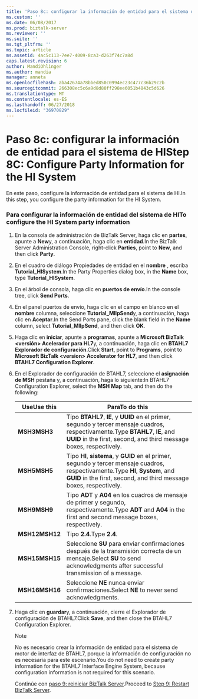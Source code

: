 ```yaml
---
title: 'Paso 8c: configurar la información de entidad para el sistema de HI | Microsoft Docs'
ms.custom: ''
ms.date: 06/08/2017
ms.prod: biztalk-server
ms.reviewer: ''
ms.suite: ''
ms.tgt_pltfrm: ''
ms.topic: article
ms.assetid: 4ac5c113-7ee7-4009-8ca3-d263f74c7a8d
caps.latest.revision: 6
author: MandiOhlinger
ms.author: mandia
manager: anneta
ms.openlocfilehash: aba42674a78bbed850c0994ec23c477c36b29c2b
ms.sourcegitcommit: 266308ec5c6a9d8d80ff298ee6051b4843c5d626
ms.translationtype: MT
ms.contentlocale: es-ES
ms.lasthandoff: 06/27/2018
ms.locfileid: "36970829"
---
```

# <a name="step-8c-configure-party-information-for-the-hi-system"></a><span data-ttu-id="de729-102">Paso 8c: configurar la información de entidad para el sistema de HI</span><span class="sxs-lookup"><span data-stu-id="de729-102">Step 8C: Configure Party Information for the HI System</span></span>
<span data-ttu-id="de729-103">En este paso, configure la información de entidad para el sistema de HI.</span><span class="sxs-lookup"><span data-stu-id="de729-103">In this step, you configure the party information for the HI System.</span></span>  

### <a name="to-configure-the-hi-system-party-information"></a><span data-ttu-id="de729-104">Para configurar la información de entidad del sistema de HI</span><span class="sxs-lookup"><span data-stu-id="de729-104">To configure the HI System party information</span></span>  

1. <span data-ttu-id="de729-105">En la consola de administración de BizTalk Server, haga clic en **partes**, apunte a **New**y, a continuación, haga clic en **entidad**.</span><span class="sxs-lookup"><span data-stu-id="de729-105">In the BizTalk Server Administration Console, right-click **Parties**, point to **New**, and then click **Party**.</span></span>  

2. <span data-ttu-id="de729-106">En el cuadro de diálogo Propiedades de entidad en el **nombre** , escriba **Tutorial_HISystem**.</span><span class="sxs-lookup"><span data-stu-id="de729-106">In the Party Properties dialog box, in the **Name** box, type **Tutorial_HISystem**.</span></span>  

3. <span data-ttu-id="de729-107">En el árbol de consola, haga clic en **puertos de envío**.</span><span class="sxs-lookup"><span data-stu-id="de729-107">In the console tree, click **Send Ports**.</span></span>  

4. <span data-ttu-id="de729-108">En el panel puertos de envío, haga clic en el campo en blanco en el **nombre** columna, seleccione **Tutorial_MllpSend**y, a continuación, haga clic en **Aceptar**.</span><span class="sxs-lookup"><span data-stu-id="de729-108">In the Send Ports pane, click the blank field in the **Name** column, select **Tutorial_MllpSend**, and then click **OK**.</span></span>  

5. <span data-ttu-id="de729-109">Haga clic en **iniciar**, apunte a **programas**, apunte a **Microsoft BizTalk \<versión\> Acelerador para HL7**y, a continuación, haga clic en  **BTAHL7 Explorador de configuración**.</span><span class="sxs-lookup"><span data-stu-id="de729-109">Click **Start**, point to **Programs**, point to **Microsoft BizTalk \<version\> Accelerator for HL7**, and then click **BTAHL7 Configuration Explorer**.</span></span>  

6. <span data-ttu-id="de729-110">En el Explorador de configuración de BTAHL7, seleccione el **asignación de MSH** pestaña y, a continuación, haga lo siguiente:</span><span class="sxs-lookup"><span data-stu-id="de729-110">In BTAHL7 Configuration Explorer, select the **MSH Map** tab, and then do the following:</span></span>  


   | <span data-ttu-id="de729-111">Use</span><span class="sxs-lookup"><span data-stu-id="de729-111">Use this</span></span>  |                                             <span data-ttu-id="de729-112">Para</span><span class="sxs-lookup"><span data-stu-id="de729-112">To do this</span></span>                                             |
   |-----------|----------------------------------------------------------------------------------------------------|
   | <span data-ttu-id="de729-113">**MSH3**</span><span class="sxs-lookup"><span data-stu-id="de729-113">**MSH3**</span></span>  | <span data-ttu-id="de729-114">Tipo **BTAHL7**, **IE**, y **UUID** en el primer, segundo y tercer mensaje cuadros, respectivamente.</span><span class="sxs-lookup"><span data-stu-id="de729-114">Type **BTAHL7**, **IE**, and **UUID** in the first, second, and third message boxes, respectively.</span></span> |
   | <span data-ttu-id="de729-115">**MSH5**</span><span class="sxs-lookup"><span data-stu-id="de729-115">**MSH5**</span></span>  | <span data-ttu-id="de729-116">Tipo **HI**, **sistema**, y **GUID** en el primer, segundo y tercer mensaje cuadros, respectivamente.</span><span class="sxs-lookup"><span data-stu-id="de729-116">Type **HI**, **System**, and **GUID** in the first, second, and third message boxes, respectively.</span></span> |
   | <span data-ttu-id="de729-117">**MSH9**</span><span class="sxs-lookup"><span data-stu-id="de729-117">**MSH9**</span></span>  |           <span data-ttu-id="de729-118">Tipo **ADT** y **A04** en los cuadros de mensaje de primer y segundo, respectivamente.</span><span class="sxs-lookup"><span data-stu-id="de729-118">Type **ADT** and **A04** in the first and second message boxes, respectively.</span></span>            |
   | <span data-ttu-id="de729-119">**MSH12**</span><span class="sxs-lookup"><span data-stu-id="de729-119">**MSH12**</span></span> |                                           <span data-ttu-id="de729-120">Tipo **2.4**.</span><span class="sxs-lookup"><span data-stu-id="de729-120">Type **2.4**.</span></span>                                            |
   | <span data-ttu-id="de729-121">**MSH15**</span><span class="sxs-lookup"><span data-stu-id="de729-121">**MSH15**</span></span> |         <span data-ttu-id="de729-122">Seleccione **SU** para enviar confirmaciones después de la transmisión correcta de un mensaje.</span><span class="sxs-lookup"><span data-stu-id="de729-122">Select **SU** to send acknowledgments after successful transmission of a message.</span></span>          |
   | <span data-ttu-id="de729-123">**MSH16**</span><span class="sxs-lookup"><span data-stu-id="de729-123">**MSH16**</span></span> |                            <span data-ttu-id="de729-124">Seleccione **NE** nunca enviar confirmaciones.</span><span class="sxs-lookup"><span data-stu-id="de729-124">Select **NE** to never send acknowledgments.</span></span>                            |


7. <span data-ttu-id="de729-125">Haga clic en **guardar**y, a continuación, cierre el Explorador de configuración de BTAHL7.</span><span class="sxs-lookup"><span data-stu-id="de729-125">Click **Save**, and then close the BTAHL7 Configuration Explorer.</span></span>  

   > [!NOTE]
   >  <span data-ttu-id="de729-126">No es necesario crear la información de entidad para el sistema de motor de interfaz de BTAHL7, porque la información de configuración no es necesaria para este escenario.</span><span class="sxs-lookup"><span data-stu-id="de729-126">You do not need to create party information for the BTAHL7 Interface Engine System, because configuration information is not required for this scenario.</span></span>  

   <span data-ttu-id="de729-127">Continúe con [paso 9: reiniciar BizTalk Server](../../adapters-and-accelerators/accelerator-hl7/step-9-restart-biztalk-server.md).</span><span class="sxs-lookup"><span data-stu-id="de729-127">Proceed to [Step 9: Restart BizTalk Server](../../adapters-and-accelerators/accelerator-hl7/step-9-restart-biztalk-server.md).</span></span>